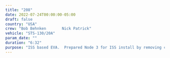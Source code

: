 ```yaml
---
title: "208"
date: 2022-07-24T00:00:00-05:00
draft: false
country: "USA"
crew: "Bob Behnken       Nick Patrick"
vehicle: "STS-130/20A"
param_date: ""
duration: "6:32"
purpose: "ISS based EVA.  Prepared Node 3 for ISS install by removing covers and heater cables.  Prepositioned ammonia lines and thermal covers.  Installed Node 3 avionics and heater cables.  Removed/stowed the SPDM ORU Temporary Platform (OTP).  Relocated NH3 jumper bag and released tape restraining Node 3 gap spanners.  One suit fan degraded slightly"
---
```


